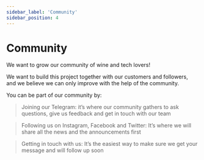 ```yaml
---
sidebar_label: 'Community'
sidebar_position: 4
---
```


# Community

We want to grow our community of wine and tech lovers!

We want to build this project together with our customers and followers, and we believe we can only improve with the help of the community.

You can be part of our community by:

> Joining our Telegram: it’s where our community gathers to ask questions, give us feedback and get in touch with our team

> Following us on Instagram, Facebook and Twitter: It’s where we will share all the news and the announcements first

> Getting in touch with us: It’s the easiest way to make sure we get your message and will follow up soon